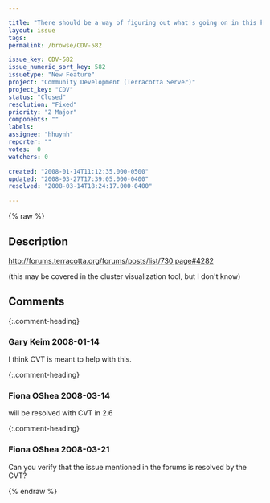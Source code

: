 ```yaml
---

title: "There should be a way of figuring out what's going on in this kind of situation"
layout: issue
tags: 
permalink: /browse/CDV-582

issue_key: CDV-582
issue_numeric_sort_key: 582
issuetype: "New Feature"
project: "Community Development (Terracotta Server)"
project_key: "CDV"
status: "Closed"
resolution: "Fixed"
priority: "2 Major"
components: ""
labels: 
assignee: "hhuynh"
reporter: ""
votes:  0
watchers: 0

created: "2008-01-14T11:12:35.000-0500"
updated: "2008-03-27T17:39:05.000-0400"
resolved: "2008-03-14T18:24:17.000-0400"

---
```




{% raw %}



## Description

<div markdown="1" class="description">

http://forums.terracotta.org/forums/posts/list/730.page#4282

(this may be covered in the cluster visualization tool, but I don't know)

</div>

## Comments


{:.comment-heading}
### **Gary Keim** <span class="date">2008-01-14</span>

<div markdown="1" class="comment">

I think CVT is meant to help with this.


</div>


{:.comment-heading}
### **Fiona OShea** <span class="date">2008-03-14</span>

<div markdown="1" class="comment">

will be resolved with CVT in 2.6

</div>


{:.comment-heading}
### **Fiona OShea** <span class="date">2008-03-21</span>

<div markdown="1" class="comment">

Can you verify that the issue mentioned in the forums is resolved by the CVT?

</div>



{% endraw %}
